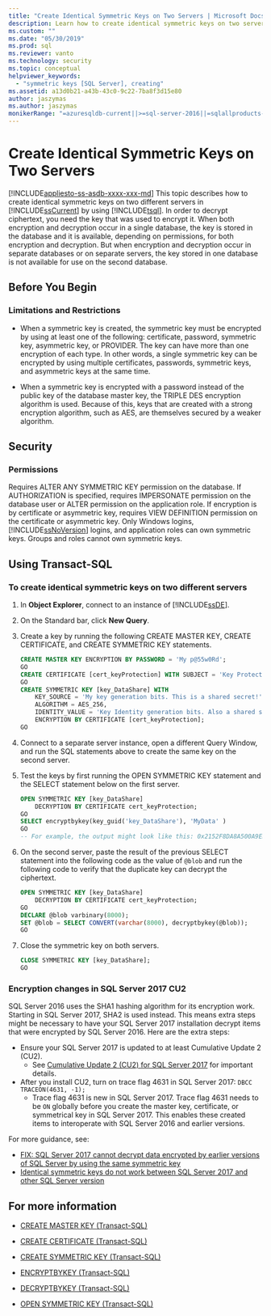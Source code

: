 ```yaml
---
title: "Create Identical Symmetric Keys on Two Servers | Microsoft Docs"
description: Learn how to create identical symmetric keys on two servers in SQL Server by using Transact-SQL. This supports encryption in separate databases or servers.
ms.custom: ""
ms.date: "05/30/2019"
ms.prod: sql
ms.reviewer: vanto
ms.technology: security
ms.topic: conceptual
helpviewer_keywords: 
  - "symmetric keys [SQL Server], creating"
ms.assetid: a13d0b21-a43b-43c0-9c22-7ba8f3d15e80
author: jaszymas
ms.author: jaszymas
monikerRange: "=azuresqldb-current||>=sql-server-2016||=sqlallproducts-allversions||>=sql-server-linux-2017||=azuresqldb-mi-current"
---
```

# Create Identical Symmetric Keys on Two Servers
[!INCLUDE[appliesto-ss-asdb-xxxx-xxx-md](../../../includes/appliesto-ss-asdb-xxxx-xxx-md.md)]
  This topic describes how to create identical symmetric keys on two different servers in [!INCLUDE[ssCurrent](../../../includes/sscurrent-md.md)] by using [!INCLUDE[tsql](../../../includes/tsql-md.md)]. In order to decrypt ciphertext, you need the key that was used to encrypt it. When both encryption and decryption occur in a single database, the key is stored in the database and it is available, depending on permissions, for both encryption and decryption. But when encryption and decryption occur in separate databases or on separate servers, the key stored in one database is not available for use on the second database.
  
## Before You Begin  
  
### Limitations and Restrictions  
  
- When a symmetric key is created, the symmetric key must be encrypted by using at least one of the following: certificate, password, symmetric key, asymmetric key, or PROVIDER. The key can have more than one encryption of each type. In other words, a single symmetric key can be encrypted by using multiple certificates, passwords, symmetric keys, and asymmetric keys at the same time.  
  
- When a symmetric key is encrypted with a password instead of the public key of the database master key, the TRIPLE DES encryption algorithm is used. Because of this, keys that are created with a strong encryption algorithm, such as AES, are themselves secured by a weaker algorithm.  
  
## Security  
  
### Permissions  
 Requires ALTER ANY SYMMETRIC KEY permission on the database. If AUTHORIZATION is specified, requires IMPERSONATE permission on the database user or ALTER permission on the application role. If encryption is by certificate or asymmetric key, requires VIEW DEFINITION permission on the certificate or asymmetric key. Only Windows logins, [!INCLUDE[ssNoVersion](../../../includes/ssnoversion-md.md)] logins, and application roles can own symmetric keys. Groups and roles cannot own symmetric keys.  
  
## Using Transact-SQL  
  
### To create identical symmetric keys on two different servers  
  
1. In **Object Explorer**, connect to an instance of [!INCLUDE[ssDE](../../../includes/ssde-md.md)].  
  
2. On the Standard bar, click **New Query**.  
  
3. Create a key by running the following CREATE MASTER KEY, CREATE CERTIFICATE, and CREATE SYMMETRIC KEY statements.  
  
    ```sql
    CREATE MASTER KEY ENCRYPTION BY PASSWORD = 'My p@55w0Rd';  
    GO  
    CREATE CERTIFICATE [cert_keyProtection] WITH SUBJECT = 'Key Protection';  
    GO  
    CREATE SYMMETRIC KEY [key_DataShare] WITH  
        KEY_SOURCE = 'My key generation bits. This is a shared secret!',  
        ALGORITHM = AES_256,   
        IDENTITY_VALUE = 'Key Identity generation bits. Also a shared secret'  
        ENCRYPTION BY CERTIFICATE [cert_keyProtection];  
    GO  
    ```  
  
4. Connect to a separate server instance, open a different Query Window, and run the SQL statements above to create the same key on the second server.  
  
5. Test the keys by first running the OPEN SYMMETRIC KEY statement and the SELECT statement below on the first server.  
  
    ```sql
    OPEN SYMMETRIC KEY [key_DataShare]   
        DECRYPTION BY CERTIFICATE cert_keyProtection;  
    GO  
    SELECT encryptbykey(key_guid('key_DataShare'), 'MyData' )  
    GO  
    -- For example, the output might look like this: 0x2152F8DA8A500A9EDC2FAE26D15C302DA70D25563DAE7D5D1102E3056CE9EF95CA3E7289F7F4D0523ED0376B155FE9C3  
    ```  
  
6. On the second server, paste the result of the previous SELECT statement into the following code as the value of `@blob` and run the following code to verify that the duplicate key can decrypt the ciphertext.  
  
    ```sql
    OPEN SYMMETRIC KEY [key_DataShare]   
        DECRYPTION BY CERTIFICATE cert_keyProtection;  
    GO  
    DECLARE @blob varbinary(8000);  
    SET @blob = SELECT CONVERT(varchar(8000), decryptbykey(@blob));  
    GO  
    ```  
  
7. Close the symmetric key on both servers.  
  
    ```sql
    CLOSE SYMMETRIC KEY [key_DataShare];  
    GO  
    ```  

### Encryption changes in SQL Server 2017 CU2

SQL Server 2016 uses the SHA1 hashing algorithm for its encryption work. Starting in SQL Server 2017, SHA2 is used instead. This means extra steps might be necessary to have your SQL Server 2017 installation decrypt items that were encrypted by SQL Server 2016. Here are the extra steps:

- Ensure your SQL Server 2017 is updated to at least Cumulative Update 2 (CU2).
  - See [Cumulative Update 2 (CU2) for SQL Server 2017](https://support.microsoft.com/help/4052574) for important details.
- After you install CU2, turn on trace flag 4631 in SQL Server 2017: `DBCC TRACEON(4631, -1);`
  - Trace flag 4631 is new in SQL Server 2017. Trace flag 4631 needs to be `ON` globally before you create the master key, certificate, or symmetrical key in SQL Server 2017. This enables these created items to interoperate with SQL Server 2016 and earlier versions.

For more guidance, see:

- [FIX: SQL Server 2017 cannot decrypt data encrypted by earlier versions of SQL Server by using the same symmetric key](https://support.microsoft.com/help/4053407/sql-server-2017-cannot-decrypt-data-encrypted-by-earlier-versions)
- [Identical symmetric keys do not work between SQL Server 2017 and other SQL Server version](https://feedback.azure.com/forums/908035-sql-server/suggestions/33116269-identical-symmetric-keys-do-not-work-between-sql-s) <!-- Issue 2225. Thank you Stephen W and Sam Rueby. -->

## For more information

-   [CREATE MASTER KEY &#40;Transact-SQL&#41;](../../../t-sql/statements/create-master-key-transact-sql.md)  
  
-   [CREATE CERTIFICATE &#40;Transact-SQL&#41;](../../../t-sql/statements/create-certificate-transact-sql.md)  
  
-   [CREATE SYMMETRIC KEY &#40;Transact-SQL&#41;](../../../t-sql/statements/create-symmetric-key-transact-sql.md)  
  
-   [ENCRYPTBYKEY &#40;Transact-SQL&#41;](../../../t-sql/functions/encryptbykey-transact-sql.md)  
  
-   [DECRYPTBYKEY &#40;Transact-SQL&#41;](../../../t-sql/functions/decryptbykey-transact-sql.md)  
  
-   [OPEN SYMMETRIC KEY &#40;Transact-SQL&#41;](../../../t-sql/statements/open-symmetric-key-transact-sql.md)  
